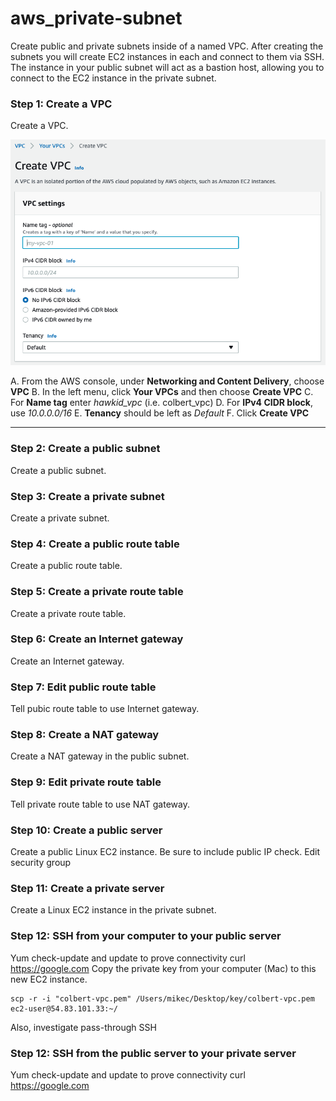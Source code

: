 # aws_private-subnet
Create public and private subnets inside of a named VPC. After creating the subnets you will create EC2 instances in each and connect to them via SSH. The instance in your public subnet will act as a bastion host, allowing you to connect to the EC2 instance in the private subnet.

### Step 1: Create a VPC
Create a VPC.

![Creating a VPC](https://github.com/mikecolbert/aws_private-subnet/raw/main/images/create-vpc.jpg?raw=true)

A. From the AWS console, under **Networking and Content Delivery**, choose **VPC**
B. In the left menu, click **Your VPCs** and then choose **Create VPC**
C. For **Name tag** enter *hawkid_vpc* (i.e. colbert_vpc)
D. For **IPv4 CIDR block**, use *10.0.0.0/16*
E. **Tenancy** should be left as *Default*
F. Click **Create VPC**

***

### Step 2: Create a public subnet
Create a public subnet.


### Step 3: Create a private subnet
Create a private subnet.

### Step 4: Create a public route table
Create a public route table.

### Step 5: Create a private route table
Create a private route table.

### Step 6: Create an Internet gateway
Create an Internet gateway.

### Step 7: Edit public route table
Tell pubic route table to use Internet gateway.

### Step 8: Create a NAT gateway
Create a NAT gateway in the public subnet.

### Step 9: Edit private route table
Tell private route table to use NAT gateway.

### Step 10: Create a public server
Create a public Linux EC2 instance. Be sure to include public IP check.
Edit security group

### Step 11: Create a private server
Create a Linux EC2 instance in the private subnet.

### Step 12: SSH from your computer to your public server
Yum check-update and update to prove connectivity
curl https://google.com
Copy the private key from your computer (Mac) to this new EC2 instance.
```
scp -r -i "colbert-vpc.pem" /Users/mikec/Desktop/key/colbert-vpc.pem ec2-user@54.83.101.33:~/ 
```
Also, investigate pass-through SSH

### Step 12: SSH from the public server to your private server
Yum check-update and update to prove connectivity
curl https://google.com






